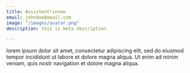 ```yaml
---
title: Assistent*innen
email: johndoe@email.com
image: "/images/avatar.png"
description: this is meta description

---
```


lorem ipsum dolor sit amet, consectetur adipiscing elit, sed do eiusmod tempor incididunt ut labore et dolore magna aliqua. Ut enim ad minim veniam, quis nostr navigation et dolore magna aliqua.
